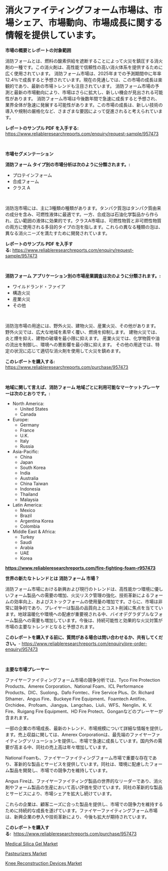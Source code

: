 <p><h1>消火ファイティングフォーム市場は、市場シェア、市場動向、市場成長に関する情報を提供しています。</h1></p><p><strong>市場の概要とレポートの対象範囲</strong></p>
<p><p>消防フォームとは、燃料の酸素供給を遮断することによって火災を鎮圧する消火剤の一種です。この消火剤は、高性能で信頼性の高い消火体系を提供するために広く使用されています。 消防フォーム市場は、2025年までの予測期間中に年率12.4％で成長すると予想されています。現在の見通しでは、この市場の成長は楽観的であり、最新の市場トレンドも注目されています。 消防フォーム市場の予測と最新の市場動向により、市場はさらに拡大し、新しい機会が見出される可能性があります。 消防フォーム市場は今後数年間で急速に成長すると予想され、業界全体が急速に発展する可能性があります。この市場の成長は、新しい技術の導入や規制の厳格化など、さまざまな要因によって促進されると考えられています。</p></p>
<p><strong>レポートのサンプル PDF を入手する:</strong> <a href="https://www.reliableresearchreports.com/enquiry/request-sample/957473">https://www.reliableresearchreports.com/enquiry/request-sample/957473</a></p>
<p>&nbsp;</p>
<p><strong>市場セグメンテーション</strong></p>
<p><strong>消防フォーム タイプ別の市場分析は次のように分類されます。:</strong></p>
<p><ul><li>プロテインフォーム</li><li>合成フォーム</li><li>クラス A</li></ul></p>
<p>&nbsp;</p>
<p><p>消防泡市場には、主に3種類の種類があります。タンパク質泡はタンパク質由来の成分を含み、可燃性液体に最適です。一方、合成泡は石油化学製品から作られ、広い範囲の液体に効果的です。クラスA市場は、可燃性物質と非可燃性物質の両方に使用される多目的タイプの泡を指します。これらの異なる種類の泡は、異なる消火ニーズを満たすために開発されています。</p></p>
<p><strong>レポートのサンプル PDF を入手する:</strong>&nbsp;<a href="https://www.reliableresearchreports.com/enquiry/request-sample/957473">https://www.reliableresearchreports.com/enquiry/request-sample/957473</a></p>
<p>&nbsp;</p>
<p><strong> 消防フォーム アプリケーション別の市場産業調査は次のように分類されます。:</strong></p>
<p><ul><li>ワイルドランド・ファイア</li><li>構造火災</li><li>産業火災</li><li>その他</li></ul></p>
<p>&nbsp;</p>
<p><p>消防泡市場の用途には、野外火災、建物火災、産業火災、その他があります。 野外火災では、広大な地域を素早く覆い、燃焼を抑制します。 建物火災では、炎と煙を抑え、建物の破壊を最小限に抑えます。 産業火災では、化学物質や油の流出を制御し、環境への悪影響を最小限に抑えます。 その他の用途では、特定の状況に応じて適切な消火剤を使用して火災を鎮めます。</p></p>
<p><strong>このレポートを購入する:</strong>&nbsp; <a href="https://www.reliableresearchreports.com/purchase/957473">https://www.reliableresearchreports.com/purchase/957473</a></p>
<p>&nbsp;</p>
<p><strong>地域に関して言えば、消防フォーム 地域ごとに利用可能なマーケットプレーヤーは次のとおりです。:</strong></p>
<p><ul>
    <li>
        North America:
        <ul>
            <li>United States</li>
            <li>Canada</li>
        </ul>
    </li>
    <li>
        Europe:
        <ul>
            <li>Germany</li>
            <li>France</li>
            <li>U.K.</li>
            <li>Italy</li>
            <li>Russia</li>
        </ul>
    </li>
    <li>
        Asia-Pacific:
        <ul>
            <li>China</li>
            <li>Japan</li>
            <li>South Korea</li>
            <li>India</li>
            <li>Australia</li>
            <li>China Taiwan</li>
            <li>Indonesia</li>
            <li>Thailand</li>
            <li>Malaysia</li>
        </ul>
    </li>
    <li>
        Latin America:
        <ul>
            <li>Mexico</li>
            <li>Brazil</li>
            <li>Argentina Korea</li>
            <li>Colombia</li>
        </ul>
    </li>
    <li>
        Middle East & Africa:
        <ul>
            <li>Turkey</li>
            <li>Saudi</li>
            <li>Arabia</li>
            <li>UAE</li>
            <li>Korea</li>
        </ul>
    </li>
    </ul></p>
<p><strong><a href="https://www.reliableresearchreports.com/fire-fighting-foam-r957473">https://www.reliableresearchreports.com/fire-fighting-foam-r957473</a></strong>&nbsp;</p>
<p><strong>世界の新たなトレンドとは 消防フォーム 市場？</strong></p>
<p><p>消防フォーム市場における新興および現行のトレンドは、高性能かつ環境に優しいフォーム製品への需要の増加、火災リスク管理の強化、技術革新によるフォームの効率向上、およびストックフォームの使用量の増加です。さらに、市場は非常に競争的であり、プレイヤーは製品の品質向上とコスト削減に焦点を当てています。地球温暖化や環境への配慮が重要視される中、バイオデグラダブルなフォーム製品への需要も増加しています。今後は、持続可能性と効果的な火災対策が市場の主要なトレンドとなると予想されます。</p></p>
<p><strong>このレポートを購入する前に、質問がある場合は問い合わせるか、共有してください。</strong>- <a href="https://www.reliableresearchreports.com/enquiry/pre-order-enquiry/957473">https://www.reliableresearchreports.com/enquiry/pre-order-enquiry/957473</a></p>
<p>&nbsp;</p>
<p><strong>主要な市場プレーヤー</strong></p>
<p><p>ファイヤーファイティングフォーム市場の競争分析では、Tyco Fire Protection Products、Amerex Corporation、National Foam、ICL Performance Products、DIC、Suolong、Dafo Fomtec、Fire Service Plus、Dr. Richard Sthamer、Angus Fire、Buckeye Fire Equipment、Foamtech Antifire、Orchidee、Profoam、Jiangya、Langchao、Liuli、WFS、Nenglin、K. V. Fire、Ruigang Fire Equipment、HD Fire Protect、Gonganなどのプレーヤーが含まれます。</p><p>一部の企業の市場成長、最新のトレンド、市場規模について詳細な情報を提供します。売上収益に関しては、Amerex Corporationは、最先端のファイヤーファイティングソリューションを提供し、市場で急速に成長しています。国内外の需要が高まる中、同社の売上高は年々増加しています。</p><p>National Foamも、ファイヤーファイティングフォーム市場で重要な存在であり、革新的な製品とサービスを提供しています。同社は、環境に配慮したフォーム製品を開発し、市場での競争力を維持しています。</p><p>Angus Fireは、ファイヤーファイティング製品の世界的なリーダーであり、消火剤やフォーム製品の生産において高い評価を受けています。同社の革新的な製品とサービスにより、市場シェアを拡大し続けています。</p><p>これらの企業は、顧客ニーズに合った製品を提供し、市場での競争力を維持するために持続的な成長を遂げています。ファイヤーファイティングフォーム市場は、新興企業の参入や技術革新により、今後も拡大が期待されています。</p></p>
<p><strong>このレポートを購入する:</strong>&nbsp;&nbsp;<a href="https://www.reliableresearchreports.com/purchase/957473">https://www.reliableresearchreports.com/purchase/957473</a></p>
<p><p><a href="https://www.linkedin.com/pulse/medical-silica-gel-market-outlook-industry-overview-forecast-honjf?trackingId=zowravoASQDJROmY4WmNew%3D%3D">Medical Silica Gel Market</a></p><p><a href="https://www.linkedin.com/pulse/pasteurizers-market-trends-forecast-competitive-analysis-2031-2a4qc?trackingId=ZIIMs57j4cv8JfNvu9kWAA%3D%3D">Pasteurizers Market</a></p><p><a href="https://www.linkedin.com/pulse/knee-reconstruction-devices-market-insight-trends-growth-forecasted-8judc?trackingId=8CvUj5zQabc8A6ZGMriTXg%3D%3D">Knee Reconstruction Devices Market</a></p></p>